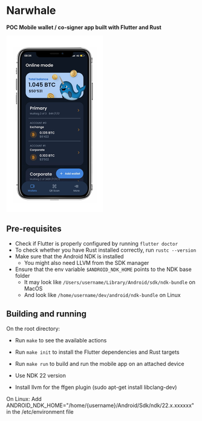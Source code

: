 # Narwhale

**POC Mobile wallet / co-signer app built with Flutter and Rust**

<img src="/docs/media/media1.png" width="256">

## Pre-requisites

- Check if Flutter is properly configured by running `flutter doctor`
- To check whether you have Rust installed correctly, run `rustc --version`
- Make sure that the Android NDK is installed
  - You might also need LLVM from the SDK manager
- Ensure that the env variable `$ANDROID_NDK_HOME` points to the NDK base folder
  - It may look like `/Users/username/Library/Android/sdk/ndk-bundle` on MacOS
  - And look like `/home/username/dev/android/ndk-bundle` on Linux

## Building and running

On the root directory:

- Run `make` to see the available actions
- Run `make init` to install the Flutter dependencies and Rust targets
- Run `make run` to build and run the mobile app on an attached device

- Use NDK 22 version
- Install llvm for the ffgen plugin (sudo apt-get install libclang-dev)

On Linux:
Add ANDROID_NDK_HOME="/home/{username}/Android/Sdk/ndk/22.x.xxxxxx" in the /etc/environment file
